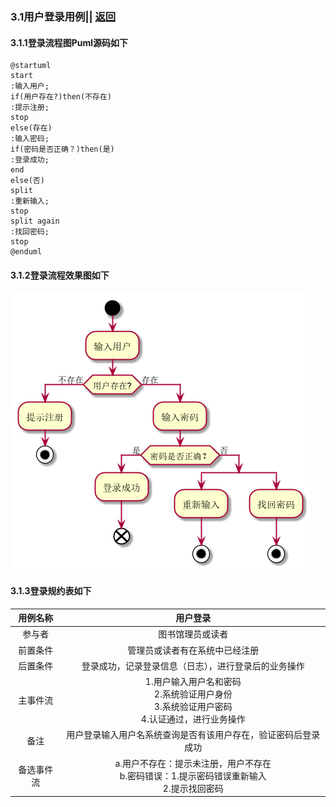 ### 3.1用户登录用例|| [返回](README.md)
#### 3.1.1登录流程图Puml源码如下
```puml
@startuml
start
:输入用户;
if(用户存在?)then(不存在)
:提示注册;
stop
else(存在)
:输入密码;
if(密码是否正确？)then(是)
:登录成功;
end
else(否)
split
:重新输入;
stop
split again
:找回密码;
stop
@enduml
```
#### 3.1.2登录流程效果图如下
![登录](login.png)
#### 3.1.3登录规约表如下

|用例名称|用户登录|
|:------------:|:-----------------:|
|参与者|图书馆理员或读者|
|前置条件|管理员或读者有在系统中已经注册|
|后置条件|登录成功，记录登录信息（日志），进行登录后的业务操作|
|主事件流|1.用户输入用户名和密码<br>  2.系统验证用户身份<br>  3.系统验证用户密码<br> 4.认证通过，进行业务操作|
|备注|用户登录输入用户名系统查询是否有该用户存在，验证密码后登录成功|
|备选事件流|a.用户不存在：提示未注册，用户不存在<br>b.密码错误：1.提示密码错误重新输入<br> 2.提示找回密码<br>|